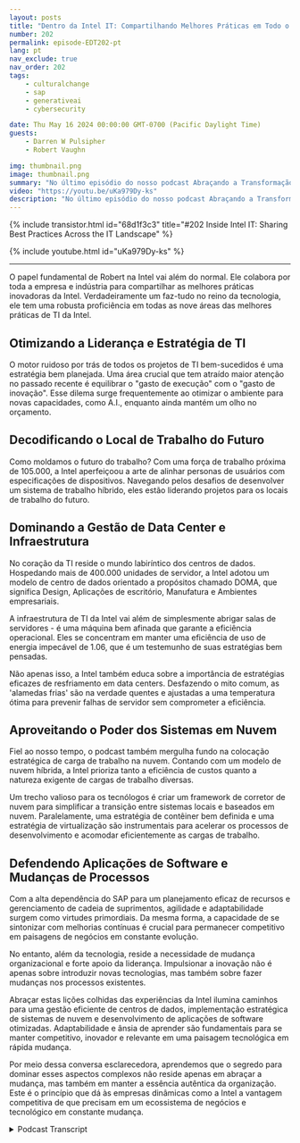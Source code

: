 ```yaml
---
layout: posts
title: "Dentro da Intel IT: Compartilhando Melhores Práticas em Todo o Panorama de TI"
number: 202
permalink: episode-EDT202-pt
lang: pt
nav_exclude: true
nav_order: 202
tags:
    - culturalchange
    - sap
    - generativeai
    - cybersecurity

date: Thu May 16 2024 00:00:00 GMT-0700 (Pacific Daylight Time)
guests:
    - Darren W Pulsipher
    - Robert Vaughn

img: thumbnail.png
image: thumbnail.png
summary: "No último episódio do nosso podcast Abraçando a Transformação Digital, nosso anfitrião Darren Pulsipher mergulhou no mundo da gestão de centros de dados, computação em nuvem e desenvolvimento de aplicações de software com Robert Vaughn, um estimado especialista em tecnologia da Intel IT."
video: "https://youtu.be/uKa979Dy-ks"
description: "No último episódio do nosso podcast Abraçando a Transformação Digital, nosso anfitrião Darren Pulsipher mergulhou no mundo da gestão de centros de dados, computação em nuvem e desenvolvimento de aplicações de software com Robert Vaughn, um estimado especialista em tecnologia da Intel IT."
---
```


<div>
{% include transistor.html id="68d1f3c3" title="#202 Inside Intel IT: Sharing Best Practices Across the IT Landscape" %}

{% include youtube.html id="uKa979Dy-ks" %}
</div>

---

O papel fundamental de Robert na Intel vai além do normal. Ele colabora por toda a empresa e indústria para compartilhar as melhores práticas inovadoras da Intel. Verdadeiramente um faz-tudo no reino da tecnologia, ele tem uma robusta proficiência em todas as nove áreas das melhores práticas de TI da Intel.

## Otimizando a Liderança e Estratégia de TI

O motor ruidoso por trás de todos os projetos de TI bem-sucedidos é uma estratégia bem planejada. Uma área crucial que tem atraído maior atenção no passado recente é equilibrar o "gasto de execução" com o "gasto de inovação". Esse dilema surge frequentemente ao otimizar o ambiente para novas capacidades, como A.I., enquanto ainda mantém um olho no orçamento.

## Decodificando o Local de Trabalho do Futuro

Como moldamos o futuro do trabalho? Com uma força de trabalho próxima de 105.000, a Intel aperfeiçoou a arte de alinhar personas de usuários com especificações de dispositivos. Navegando pelos desafios de desenvolver um sistema de trabalho híbrido, eles estão liderando projetos para os locais de trabalho do futuro.

## Dominando a Gestão de Data Center e Infraestrutura

No coração da TI reside o mundo labiríntico dos centros de dados. Hospedando mais de 400.000 unidades de servidor, a Intel adotou um modelo de centro de dados orientado a propósitos chamado DOMA, que significa Design, Aplicações de escritório, Manufatura e Ambientes empresariais.

A infraestrutura de TI da Intel vai além de simplesmente abrigar salas de servidores - é uma máquina bem afinada que garante a eficiência operacional. Eles se concentram em manter uma eficiência de uso de energia impecável de 1.06, que é um testemunho de suas estratégias bem pensadas.

Não apenas isso, a Intel também educa sobre a importância de estratégias eficazes de resfriamento em data centers. Desfazendo o mito comum, as 'alamedas frias' são na verdade quentes e ajustadas a uma temperatura ótima para prevenir falhas de servidor sem comprometer a eficiência.

## Aproveitando o Poder dos Sistemas em Nuvem

Fiel ao nosso tempo, o podcast também mergulha fundo na colocação estratégica de carga de trabalho na nuvem. Contando com um modelo de nuvem híbrida, a Intel prioriza tanto a eficiência de custos quanto a natureza exigente de cargas de trabalho diversas.

Um trecho valioso para os tecnólogos é criar um framework de corretor de nuvem para simplificar a transição entre sistemas locais e baseados em nuvem. Paralelamente, uma estratégia de contêiner bem definida e uma estratégia de virtualização são instrumentais para acelerar os processos de desenvolvimento e acomodar eficientemente as cargas de trabalho.

## Defendendo Aplicações de Software e Mudanças de Processos

Com a alta dependência do SAP para um planejamento eficaz de recursos e gerenciamento de cadeia de suprimentos, agilidade e adaptabilidade surgem como virtudes primordiais. Da mesma forma, a capacidade de se sintonizar com melhorias contínuas é crucial para permanecer competitivo em paisagens de negócios em constante evolução.

No entanto, além da tecnologia, reside a necessidade de mudança organizacional e forte apoio da liderança. Impulsionar a inovação não é apenas sobre introduzir novas tecnologias, mas também sobre fazer mudanças nos processos existentes.

Abraçar estas lições colhidas das experiências da Intel ilumina caminhos para uma gestão eficiente de centros de dados, implementação estratégica de sistemas de nuvem e desenvolvimento de aplicações de software otimizadas. Adaptabilidade e ânsia de aprender são fundamentais para se manter competitivo, inovador e relevante em uma paisagem tecnológica em rápida mudança.

Por meio dessa conversa esclarecedora, aprendemos que o segredo para dominar esses aspectos complexos não reside apenas em abraçar a mudança, mas também em manter a essência autêntica da organização. Este é o princípio que dá às empresas dinâmicas como a Intel a vantagem competitiva de que precisam em um ecossistema de negócios e tecnológico em constante mudança.



<details>
<summary> Podcast Transcript </summary>

<p></p>

</details>
